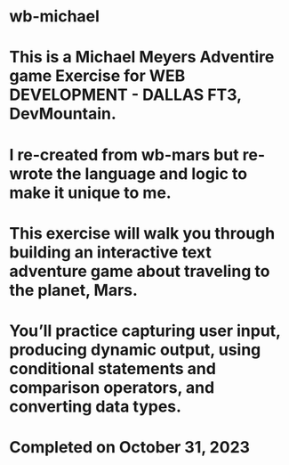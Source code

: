 # wb-michael
# This is a Michael Meyers Adventire game Exercise for WEB DEVELOPMENT - DALLAS FT3, DevMountain.
# I re-created from wb-mars but re-wrote the language and logic to make it unique to me.
# This exercise will walk you through building an interactive text adventure game about traveling to the planet, Mars. 
# You’ll practice capturing user input, producing dynamic output, using conditional statements and comparison operators, and converting data types.
# Completed on October 31, 2023
